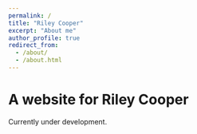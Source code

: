 ```yaml
---
permalink: /
title: "Riley Cooper"
excerpt: "About me"
author_profile: true
redirect_from: 
  - /about/
  - /about.html
---
```


A website for Riley Cooper
======

Currently under development.
